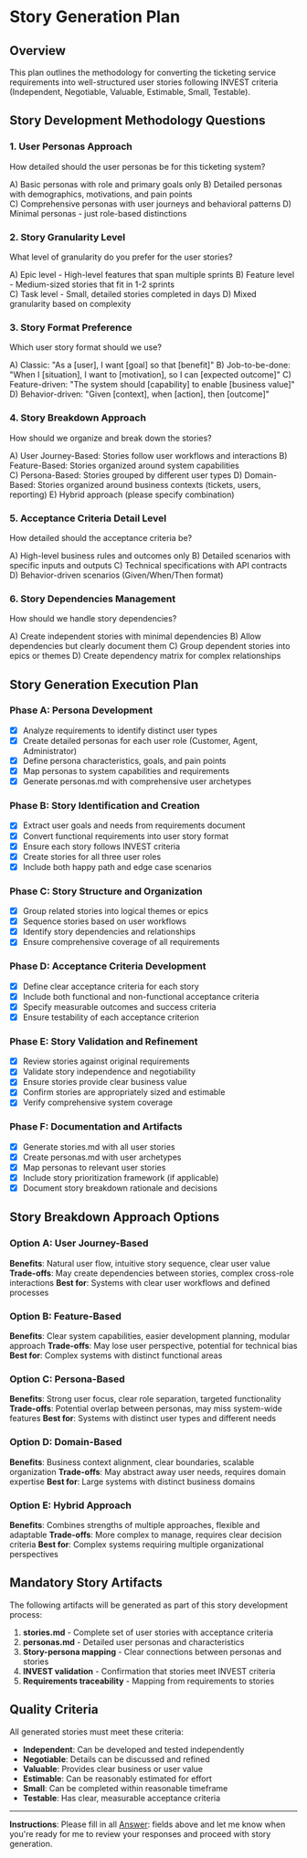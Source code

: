 # Story Generation Plan

## Overview
This plan outlines the methodology for converting the ticketing service requirements into well-structured user stories following INVEST criteria (Independent, Negotiable, Valuable, Estimable, Small, Testable).

## Story Development Methodology Questions

### 1. User Personas Approach
How detailed should the user personas be for this ticketing system?

A) Basic personas with role and primary goals only
B) Detailed personas with demographics, motivations, and pain points  
C) Comprehensive personas with user journeys and behavioral patterns
D) Minimal personas - just role-based distinctions

[Answer]: A

### 2. Story Granularity Level
What level of granularity do you prefer for the user stories?

A) Epic level - High-level features that span multiple sprints
B) Feature level - Medium-sized stories that fit in 1-2 sprints  
C) Task level - Small, detailed stories completed in days
D) Mixed granularity based on complexity

[Answer]: B

### 3. Story Format Preference
Which user story format should we use?

A) Classic: "As a [user], I want [goal] so that [benefit]"
B) Job-to-be-done: "When I [situation], I want to [motivation], so I can [expected outcome]"
C) Feature-driven: "The system should [capability] to enable [business value]"
D) Behavior-driven: "Given [context], when [action], then [outcome]"

[Answer]: D

### 4. Story Breakdown Approach
How should we organize and break down the stories?

A) User Journey-Based: Stories follow user workflows and interactions
B) Feature-Based: Stories organized around system capabilities  
C) Persona-Based: Stories grouped by different user types
D) Domain-Based: Stories organized around business contexts (tickets, users, reporting)
E) Hybrid approach (please specify combination)

[Answer]: A

### 5. Acceptance Criteria Detail Level
How detailed should the acceptance criteria be?

A) High-level business rules and outcomes only
B) Detailed scenarios with specific inputs and outputs
C) Technical specifications with API contracts
D) Behavior-driven scenarios (Given/When/Then format)

[Answer]: D

### 6. Story Dependencies Management
How should we handle story dependencies?

A) Create independent stories with minimal dependencies
B) Allow dependencies but clearly document them
C) Group dependent stories into epics or themes
D) Create dependency matrix for complex relationships

[Answer]: A

## Story Generation Execution Plan

### Phase A: Persona Development
- [x] Analyze requirements to identify distinct user types
- [x] Create detailed personas for each user role (Customer, Agent, Administrator)
- [x] Define persona characteristics, goals, and pain points
- [x] Map personas to system capabilities and requirements
- [x] Generate personas.md with comprehensive user archetypes

### Phase B: Story Identification and Creation
- [x] Extract user goals and needs from requirements document
- [x] Convert functional requirements into user story format
- [x] Ensure each story follows INVEST criteria
- [x] Create stories for all three user roles
- [x] Include both happy path and edge case scenarios

### Phase C: Story Structure and Organization
- [x] Group related stories into logical themes or epics
- [x] Sequence stories based on user workflows
- [x] Identify story dependencies and relationships
- [x] Ensure comprehensive coverage of all requirements

### Phase D: Acceptance Criteria Development
- [x] Define clear acceptance criteria for each story
- [x] Include both functional and non-functional acceptance criteria
- [x] Specify measurable outcomes and success criteria
- [x] Ensure testability of each acceptance criterion

### Phase E: Story Validation and Refinement
- [x] Review stories against original requirements
- [x] Validate story independence and negotiability
- [x] Ensure stories provide clear business value
- [x] Confirm stories are appropriately sized and estimable
- [x] Verify comprehensive system coverage

### Phase F: Documentation and Artifacts
- [x] Generate stories.md with all user stories
- [x] Create personas.md with user archetypes
- [x] Map personas to relevant user stories
- [x] Include story prioritization framework (if applicable)
- [x] Document story breakdown rationale and decisions

## Story Breakdown Approach Options

### Option A: User Journey-Based
**Benefits**: Natural user flow, intuitive story sequence, clear user value
**Trade-offs**: May create dependencies between stories, complex cross-role interactions
**Best for**: Systems with clear user workflows and defined processes

### Option B: Feature-Based  
**Benefits**: Clear system capabilities, easier development planning, modular approach
**Trade-offs**: May lose user perspective, potential for technical bias
**Best for**: Complex systems with distinct functional areas

### Option C: Persona-Based
**Benefits**: Strong user focus, clear role separation, targeted functionality
**Trade-offs**: Potential overlap between personas, may miss system-wide features
**Best for**: Systems with distinct user types and different needs

### Option D: Domain-Based
**Benefits**: Business context alignment, clear boundaries, scalable organization
**Trade-offs**: May abstract away user needs, requires domain expertise
**Best for**: Large systems with distinct business domains

### Option E: Hybrid Approach
**Benefits**: Combines strengths of multiple approaches, flexible and adaptable
**Trade-offs**: More complex to manage, requires clear decision criteria
**Best for**: Complex systems requiring multiple organizational perspectives

## Mandatory Story Artifacts

The following artifacts will be generated as part of this story development process:

1. **stories.md** - Complete set of user stories with acceptance criteria
2. **personas.md** - Detailed user personas and characteristics  
3. **Story-persona mapping** - Clear connections between personas and stories
4. **INVEST validation** - Confirmation that stories meet INVEST criteria
5. **Requirements traceability** - Mapping from requirements to stories

## Quality Criteria

All generated stories must meet these criteria:
- **Independent**: Can be developed and tested independently
- **Negotiable**: Details can be discussed and refined
- **Valuable**: Provides clear business or user value
- **Estimable**: Can be reasonably estimated for effort
- **Small**: Can be completed within reasonable timeframe
- **Testable**: Has clear, measurable acceptance criteria

---

**Instructions**: Please fill in all [Answer]: fields above and let me know when you're ready for me to review your responses and proceed with story generation.

